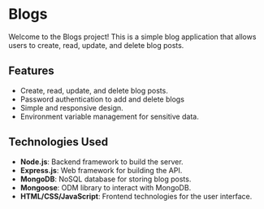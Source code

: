 # Blogs

Welcome to the Blogs project! This is a simple blog application that allows users to create, read, update, and delete blog posts. 

## Features

- Create, read, update, and delete blog posts.
- Password authentication to add and delete blogs
- Simple and responsive design.
- Environment variable management for sensitive data.

## Technologies Used

- **Node.js**: Backend framework to build the server.
- **Express.js**: Web framework for building the API.
- **MongoDB**: NoSQL database for storing blog posts.
- **Mongoose**: ODM library to interact with MongoDB.
- **HTML/CSS/JavaScript**: Frontend technologies for the user interface.